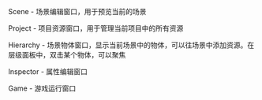 Scene - 场景编辑窗口，用于预览当前的场景

Project - 项目资源窗口，用于管理当前项目中的所有资源

Hierarchy - 场景物体窗口，显示当前场景中的物体，可以往场景中添加资源。在层级面板中，双击某个物体，可以聚焦

Inspector - 属性编辑窗口

Game - 游戏运行窗口
